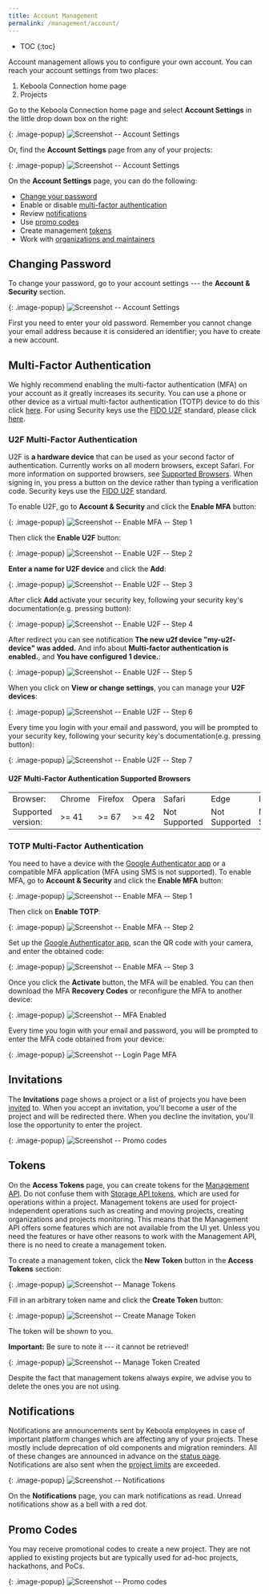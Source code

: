 ```yaml
---
title: Account Management
permalink: /management/account/
---
```


* TOC
{:toc}

Account management allows you to configure your own account.
You can reach your account settings from two places:

1. Keboola Connection home page
2. Projects

Go to the Keboola Connection home page and select **Account Settings** in the little drop down box on the right:

{: .image-popup}
![Screenshot -- Account Settings](/management/account/account-setting-1.png)

Or, find the **Account Settings** page from any of your projects:

{: .image-popup}
![Screenshot -- Account Settings](/management/account/account-setting-2.png)

On the **Account Settings** page, you can do the following:

- [Change your password](#changing-password)
- Enable or disable [multi-factor authentication](#multi-factor-authentication)
- Review [notifications](#notifications)
- Use [promo codes](#promo-codes)
- Create management [tokens](#tokens)
- Work with [organizations and maintainers](/management/organization/)

## Changing Password
To change your password, go to your account settings --- the **Account & Security** section.

{: .image-popup}
![Screenshot -- Account Settings](/management/account/change-password.png)

First you need to enter your old password. Remember you cannot change your email address
because it is considered an identifier; you have to create a new account.

## Multi-Factor Authentication
We highly recommend enabling the multi-factor authentication (MFA) on your account as it greatly increases its security.
You can use a phone or other device as a virtual multi-factor authentication (TOTP) device to do this click [here](#totp-multi-factor-authentication).
For using Security keys use the [FIDO U2F](https://fidoalliance.org/) standard, please click [here](#u2f-multi-factor-authentication).

### U2F Multi-Factor Authentication
U2F is **a hardware device** that can be used as your second factor of authentication.
Currently works on all modern browsers, except Safari. For more information on supported browsers, see [Supported Browsers](#u2f-multi-factor-authentication-supported-browsers).
When signing in, you press a button on the device rather than typing a verification code.
Security keys use the [FIDO U2F](https://fidoalliance.org/) standard.

To enable U2F, go to **Account & Security** and click the **Enable MFA** button:

{: .image-popup}
![Screenshot -- Enable MFA -- Step 1](/management/account/enable-mfa-1.png)

Then click the **Enable U2F** button:

{: .image-popup}
![Screenshot -- Enable U2F -- Step 2](/management/account/enable-u2f-1.png)

**Enter a name for U2F device** and click the **Add**: 

{: .image-popup}
![Screenshot -- Enable U2F -- Step 3](/management/account/enable-u2f-2.png)

After click **Add** activate your security key, following your security key's documentation(e.g. pressing button):

{: .image-popup}
![Screenshot -- Enable U2F -- Step 4](/management/account/enable-u2f-3.png)

After redirect you can see notification **The new u2f device "my-u2f-device" was added.** And info about **Multi-factor authentication is enabled.**,
 and **You have configured 1 device.**:

{: .image-popup}
![Screenshot -- Enable U2F -- Step 5](/management/account/enable-u2f-4.png)

When you click on **View or change settings**, you can manage your **U2F devices**:

{: .image-popup}
![Screenshot -- Enable U2F -- Step 6](/management/account/enable-u2f-5.png)

Every time you login with your email and password,
you will be prompted to your security key, following your security key's documentation(e.g. pressing button):

{: .image-popup}
![Screenshot -- Enable U2F -- Step 7](/management/account/enable-u2f-6.png)

#### U2F Multi-Factor Authentication Supported Browsers
<table>
  <tr>
    <td>Browser:</td>
    <td>Chrome</td>
    <td>Firefox</td>
    <td>Opera</td>
    <td>Safari</td>
    <td>Edge</td>
    <td>IE</td>
  </tr>
  <tr>
    <td>Supported version:</td>
    <td> >= 41 </td>
    <td> >= 67 </td>
    <td> >= 42 </td>
    <td> Not Supported </td>
    <td> Not Supported </td>
    <td> Not Supported </td>
  </tr>
</table>

### TOTP Multi-Factor Authentication
You need to have a device with the [Google Authenticator app](https://support.google.com/accounts/answer/1066447?hl=en) or
a compatible MFA application (MFA using SMS is not supported). To enable MFA, go to **Account & Security** and click the **Enable MFA** button:

{: .image-popup}
![Screenshot -- Enable MFA -- Step 1](/management/account/enable-mfa-1.png)

Then click on **Enable TOTP**:

{: .image-popup}
![Screenshot -- Enable MFA -- Step 2](/management/account/enable-totp-1.png)

Set up the [Google Authenticator app](https://support.google.com/accounts/answer/1066447?hl=en), scan the
QR code with your camera, and enter the obtained code:

{: .image-popup}
![Screenshot -- Enable MFA -- Step 3](/management/account/enable-mfa-2.png)

Once you click the **Activate** button, the MFA will be enabled. You can then download the MFA
**Recovery Codes** or reconfigure the MFA to another device:

{: .image-popup}
![Screenshot -- MFA Enabled](/management/account/enable-mfa-3.png)

Every time you login with your email and password,
you will be prompted to enter the MFA code obtained from your device:

{: .image-popup}
![Screenshot -- Login Page MFA](/management/account/login-3.png)

## Invitations
The **Invitations** page shows a project or a list of projects you have been [invited](/management/project/users/#inviting-a-user) to.
When you accept an invitation, you'll become a user of the project and will be redirected there. When
you decline the invitation, you'll lose the opportunity to enter the project.

{: .image-popup}
![Screenshot -- Promo codes](/management/account/invitations.png)

## Tokens
On the **Access Tokens** page, you can create tokens for the [Management API](https://keboolamanagementapi.docs.apiary.io/#).
Do not confuse them with [Storage API tokens](/management/project/tokens/), which are used for operations
within a project. Management tokens are used for project-independent operations such as creating and moving projects,
creating organizations and projects monitoring. This means that the Management API offers some features which are
not available from the UI yet. Unless you need the features or have other reasons to work with
the Management API, there is no need to create a management token.

To create a management token, click the **New Token** button in the **Access Tokens** section:

{: .image-popup}
![Screenshot -- Manage Tokens](/management/account/manage-tokens.png)

Fill in an arbitrary token name and click the **Create Token** button:

{: .image-popup}
![Screenshot -- Create Manage Token](/management/account/manage-token-create.png)

The token will be shown to you.

**Important:** Be sure to note it --- it cannot be retrieved!

{: .image-popup}
![Screenshot -- Manage Token Created](/management/account/manage-token-created.png)

Despite the fact that management tokens always expire, we advise you to delete the ones you are not using.

## Notifications
Notifications are announcements sent by Keboola employees in case of important platform changes which
are affecting any of your projects. These mostly include deprecation of old components and migration reminders.
All of these changes are announced in advance on the [status page](http://status.keboola.com/).
Notifications are also sent when the [project limits](/management/project/limits/) are exceeded.

{: .image-popup}
![Screenshot -- Notifications](/management/account/notifications.png)

On the **Notifications** page, you can mark notifications as read. Unread notifications show as a bell with a
red dot.

## Promo Codes
You may receive promotional codes to create a new project. They are not applied to existing
projects but are typically used for ad-hoc projects, hackathons, and PoCs.

{: .image-popup}
![Screenshot -- Promo codes](/management/account/promo-codes.png)

